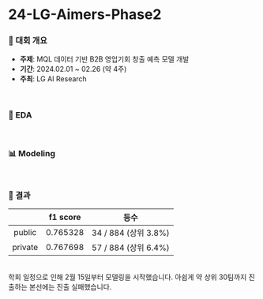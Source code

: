 # 24-LG-Aimers-Phase2
### 📢 대회 개요
- **주제**: MQL 데이터 기반 B2B 영업기회 창출 예측 모델 개발
- **기간**: 2024.02.01 ~ 02.26 (약 4주)
- **주최**: LG AI Research
<br>

### 📝 EDA

<br>

### 📊 Modeling 

<br>

### 🏅 결과
|  | f1 score | 등수 |
| :-: | :-: | :-: |
| public | 0.765328 | 34 / 884 (상위 3.8%) |
| private | 0.767698 | 57 / 884 (상위 6.4%) |

<br>
학회 일정으로 인해 2월 15일부터 모델링을 시작했습니다. 아쉽게 약 상위 30팀까지 진출하는 본선에는 진출 실패했습니다.
